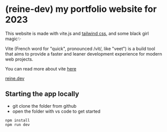 # (reine-dev) my portfolio website for 2023

This website is made with vite.js and [tailwind css](https://v1.tailwindcss.com/), and some black girl magic✨

Vite (French word for "quick", pronounced /vit/, like "veet") is a build tool that aims to provide a faster and leaner development experience for modern web projects.

You can read more about vite [here](https://vitejs.dev/guide/why.html)

[reine.dev](https://reine.dev)

## Starting the app locally

- git clone the folder from github
- open the folder with vs code to get started

```
npm install
npm run dev
```
